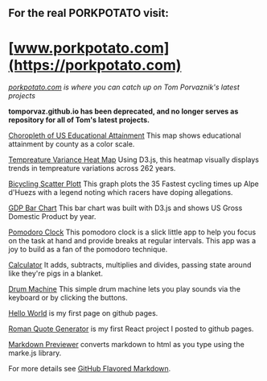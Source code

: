 ## For the real PORKPOTATO visit: 
# [www.porkpotato.com](https://porkpotato.com)

*[porkpotato.com](https://porkpotato.com) is where you can catch up on Tom Porvaznik's latest projects*

**tomporvaz.github.io has been deprecated, and no longer serves as repository for all of Tom's latest projects.**

[Choropleth of US Educational Attainment](https://tomporvaz.github.io/fcc_data-viz_choropleth/) This map shows educational attainment by county as a color scale.

[Tempreature Variance Heat Map](https://tomporvaz.github.io/fcc_data-viz_heat-map/) Using D3.js, this heatmap visually displays trends in tempreature variations across 262 years.  

[Bicycling Scatter Plott](https://tomporvaz.github.io/fcc_data-viz_scatter-plot/) This graph plots the 35 Fastest cycling times up Alpe d'Huezs with a legend noting which racers have doping allegations.

[GDP Bar Chart](https://tomporvaz.github.io/fcc_data-viz_bar-chart/) This bar chart was built with D3.js and shows US Gross Domestic Product by year.  

[Pomodoro Clock](https://tomporvaz.github.io/pomodoro-clock/) This pomodoro clock is a slick little app to help you focus on the task at hand and provide breaks at regular intervals.  This app was a joy to build as a fan of the pomodoro technique.

[Calculator](https://tomporvaz.github.io/calculator/) It adds, subtracts, multiplies and divides, passing state around like they're pigs in a blanket.

[Drum Machine](https://tomporvaz.github.io/drum-machine/) This simple drum machine lets you play sounds via the keyboard or by clicking the buttons.

[Hello World](https://tomporvaz.github.io/hello-world/) is my first page on github pages.

[Roman Quote Generator](https://tomporvaz.github.io/roman-quote-gen/) is my first React project I posted to github pages.

[Markdown Previewer](https://tomporvaz.github.io/markdown-previewer/) converts markdown to html as you type using the marke.js library.

For more details see [GitHub Flavored Markdown](https://guides.github.com/features/mastering-markdown/).
